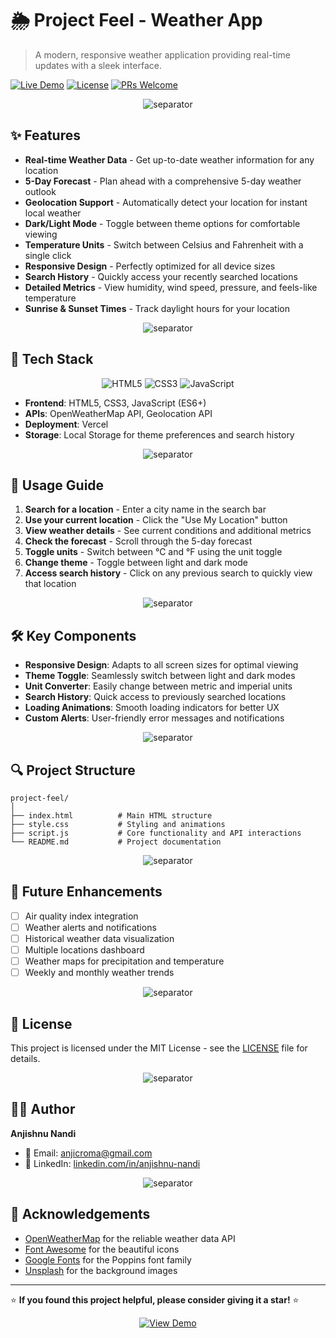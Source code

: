 # 🌦️ Project Feel - Weather App

> A modern, responsive weather application providing real-time updates with a sleek interface.

[![Live Demo](https://img.shields.io/badge/demo-online-green.svg)](https://feel-one.vercel.app/)
[![License](https://img.shields.io/badge/license-MIT-blue.svg)](LICENSE)
[![PRs Welcome](https://img.shields.io/badge/PRs-welcome-brightgreen.svg)](https://github.com/yourusername/project-feel/pulls)

<p align="center">
  <img src="https://raw.githubusercontent.com/andreasbm/readme/master/assets/lines/rainbow.png" alt="separator">
</p>


## ✨ Features

- **Real-time Weather Data** - Get up-to-date weather information for any location
- **5-Day Forecast** - Plan ahead with a comprehensive 5-day weather outlook
- **Geolocation Support** - Automatically detect your location for instant local weather
- **Dark/Light Mode** - Toggle between theme options for comfortable viewing
- **Temperature Units** - Switch between Celsius and Fahrenheit with a single click
- **Responsive Design** - Perfectly optimized for all device sizes
- **Search History** - Quickly access your recently searched locations
- **Detailed Metrics** - View humidity, wind speed, pressure, and feels-like temperature
- **Sunrise & Sunset Times** - Track daylight hours for your location

<p align="center">
  <img src="https://raw.githubusercontent.com/andreasbm/readme/master/assets/lines/rainbow.png" alt="separator">
</p>


## 🚀 Tech Stack

<p align="center">
  <img src="https://img.shields.io/badge/HTML5-E34F26?style=for-the-badge&logo=html5&logoColor=white" alt="HTML5">
  <img src="https://img.shields.io/badge/CSS3-1572B6?style=for-the-badge&logo=css3&logoColor=white" alt="CSS3">
  <img src="https://img.shields.io/badge/JavaScript-F7DF1E?style=for-the-badge&logo=javascript&logoColor=black" alt="JavaScript">
</p>

- **Frontend**: HTML5, CSS3, JavaScript (ES6+)
- **APIs**: OpenWeatherMap API, Geolocation API
- **Deployment**: Vercel
- **Storage**: Local Storage for theme preferences and search history

<p align="center">
  <img src="https://raw.githubusercontent.com/andreasbm/readme/master/assets/lines/rainbow.png" alt="separator">
</p>


## 📱 Usage Guide

1. **Search for a location** - Enter a city name in the search bar
2. **Use your current location** - Click the "Use My Location" button
3. **View weather details** - See current conditions and additional metrics
4. **Check the forecast** - Scroll through the 5-day forecast
5. **Toggle units** - Switch between °C and °F using the unit toggle
6. **Change theme** - Toggle between light and dark mode
7. **Access search history** - Click on any previous search to quickly view that location

<p align="center">
  <img src="https://raw.githubusercontent.com/andreasbm/readme/master/assets/lines/rainbow.png" alt="separator">
</p>


## 🛠️ Key Components

- **Responsive Design**: Adapts to all screen sizes for optimal viewing
- **Theme Toggle**: Seamlessly switch between light and dark modes
- **Unit Converter**: Easily change between metric and imperial units
- **Search History**: Quick access to previously searched locations
- **Loading Animations**: Smooth loading indicators for better UX
- **Custom Alerts**: User-friendly error messages and notifications

<p align="center">
  <img src="https://raw.githubusercontent.com/andreasbm/readme/master/assets/lines/rainbow.png" alt="separator">
</p>


## 🔍 Project Structure

```
project-feel/
│
├── index.html          # Main HTML structure
├── style.css           # Styling and animations
├── script.js           # Core functionality and API interactions
└── README.md           # Project documentation
```

<p align="center">
  <img src="https://raw.githubusercontent.com/andreasbm/readme/master/assets/lines/rainbow.png" alt="separator">
</p>


## 🌱 Future Enhancements

- [ ] Air quality index integration
- [ ] Weather alerts and notifications
- [ ] Historical weather data visualization
- [ ] Multiple locations dashboard
- [ ] Weather maps for precipitation and temperature
- [ ] Weekly and monthly weather trends

<p align="center">
  <img src="https://raw.githubusercontent.com/andreasbm/readme/master/assets/lines/rainbow.png" alt="separator">
</p>


## 📄 License

This project is licensed under the MIT License - see the [LICENSE](LICENSE) file for details.

<p align="center">
  <img src="https://raw.githubusercontent.com/andreasbm/readme/master/assets/lines/rainbow.png" alt="separator">
</p>


## 👨‍💻 Author

**Anjishnu Nandi**

- 📧 Email: anjicroma@gmail.com
- 🔗 LinkedIn: [linkedin.com/in/anjishnu-nandi](https://www.linkedin.com/in/anjishnu-nandi/)

<p align="center">
  <img src="https://raw.githubusercontent.com/andreasbm/readme/master/assets/lines/rainbow.png" alt="separator">
</p>


## 🙏 Acknowledgements

- [OpenWeatherMap](https://openweathermap.org/) for the reliable weather data API
- [Font Awesome](https://fontawesome.com/) for the beautiful icons
- [Google Fonts](https://fonts.google.com/) for the Poppins font family
- [Unsplash](https://unsplash.com/) for the background images

---

⭐ **If you found this project helpful, please consider giving it a star!** ⭐

<p align="center">
  <a href="https://feel-one.vercel.app/">
    <img src="https://img.shields.io/badge/View%20Demo-Visit%20Site-blue?style=for-the-badge&logo=vercel" alt="View Demo">
  </a>
</p>